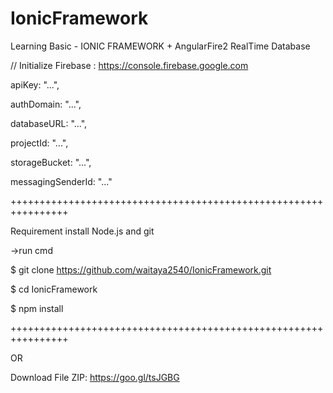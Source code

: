 # IonicFramework
Learning Basic - IONIC FRAMEWORK + AngularFire2 RealTime Database

// Initialize Firebase : https://console.firebase.google.com

  apiKey: "...",

  authDomain: "...",

  databaseURL: "...",

  projectId: "...",

  storageBucket: "...",

  messagingSenderId: "..."

  ++++++++++++++++++++++++++++++++++++++++++++++++++++++++++++++++
  
  Requirement install  Node.js and git
  
  ->run cmd
  
  $ git clone https://github.com/waitaya2540/IonicFramework.git
  
  $ cd IonicFramework
  
  $ npm install
  
  ++++++++++++++++++++++++++++++++++++++++++++++++++++++++++++++++
  
  OR
   
   Download File ZIP: https://goo.gl/tsJGBG
